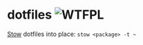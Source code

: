 # dotfiles ![WTFPL][wtfpl]

[Stow][stow] dotfiles into place: `stow <package> -t ~`

[stow]: https://www.gnu.org/software/stow/ "GNU Stow"
[wtfpl]: http://www.wtfpl.net/wp-content/uploads/2012/12/wtfpl-badge-2.png "WTFPL 2"

